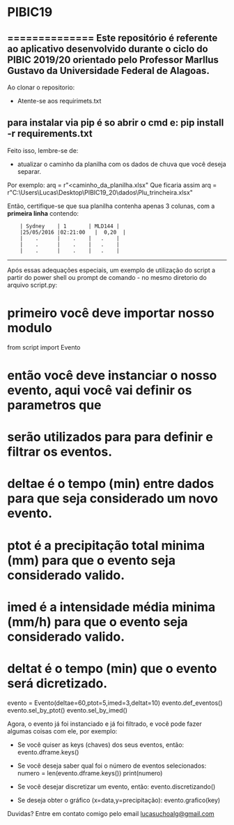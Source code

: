 # PIBIC19
==============
Este repositório é referente ao aplicativo desenvolvido durante o ciclo do PIBIC 2019/20 orientado pelo Professor Marllus Gustavo da Universidade Federal de Alagoas.
---------------

Ao clonar o repositorio:

- Atente-se aos requirimets.txt

para instalar via pip é so abrir o cmd e:
  pip install -r requirements.txt
--------------

Feito isso, lembre-se de:
- atualizar o caminho da planilha com os dados de chuva que você deseja separar.

Por exemplo:
        arq = r"<caminho_da_planilha.xlsx"
Que ficaria assim
        arq = r"C:\Users\Lucas\Desktop\PIBIC19_20\dados\Plu_trincheira.xlsx"

Então, certifique-se que sua planilha contenha apenas 3 colunas, com a **primeira linha** contendo:

        | Sydney    | 1       | MLD144 |
        |25/05/2016	|02:21:00	|  0,20  |
        |    .      |    .    |   .    |
        |    .      |    .    |   .    |
        |    .      |    .    |   .    |

-------------
Após essas adequações especiais, um exemplo de utilização do script a partir do power shell ou prompt de comando - no mesmo diretorio do arquivo script.py:
  # primeiro você deve importar nosso modulo
  from script import Evento
  
  # então você deve instanciar o nosso evento, aqui você vai definir os parametros que
  # serão utilizados para para definir e filtrar os eventos.
  # deltae é o tempo (min) entre dados para que seja considerado um novo evento.
  # ptot é a precipitação total minima (mm) para que o evento seja considerado valido.
  # imed é a intensidade média minima (mm/h) para que o evento seja considerado valido.
  # deltat é o tempo (min) que o evento será dicretizado.
  
  evento = Evento(deltae=60,ptot=5,imed=3,deltat=10)
  evento.def_eventos()
  evento.sel_by_ptot()
  evento.sel_by_imed()
 
Agora, o evento já foi instanciado e já foi filtrado, e você pode fazer algumas coisas com ele, por exemplo:

- Se você quiser as keys (chaves) dos seus eventos, então:
  evento.dframe.keys()

- Se você deseja saber qual foi o número de eventos selecionados:
  numero = len(evento.dframe.keys())
  print(numero)


- Se você desejar discretizar um evento, então:
  evento.discretizando()
  
- Se deseja obter o gráfico (x=data,y=precipitação):
  evento.grafico(key)
  

Duvidas? Entre em contato comigo pelo email lucasuchoalg@gmail.com
